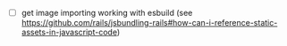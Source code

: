 - [ ] get image importing working with esbuild (see https://github.com/rails/jsbundling-rails#how-can-i-reference-static-assets-in-javascript-code)
